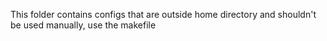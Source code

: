 This folder contains configs that are outside home directory and shouldn't be used manually, use the makefile
